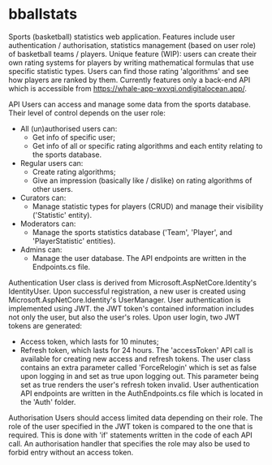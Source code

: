 # bballstats
Sports (basketball) statistics web application. Features include user authentication / authorisation, statistics management (based on user role) of basketball teams / players.
Unique feature (WIP): users can create their own rating systems for players by writing mathematical formulas that use specific statistic types. Users can find those rating 'algorithms' and see how players are ranked by them.
Currently features only a back-end API which is accessible from https://whale-app-wxvqi.ondigitalocean.app/.

API
Users can access and manage some data from the sports database. Their level of control depends on the user role:
- All (un)authorised users can:
  - Get info of specific user;
  - Get info of all or specific rating algorithms and each entity relating to the sports database.
- Regular users can:
  - Create rating algorithms;
  - Give an impression (basically like / dislike) on rating algorithms of other users.
- Curators can:
  - Manage statistic types for players (CRUD) and manage their visibility ('Statistic' entity).
- Moderators can:
  - Manage the sports statistics database ('Team', 'Player', and 'PlayerStatistic' entities).
- Admins can:
  - Manage the user database.
The API endpoints are written in the Endpoints.cs file.

Authentication
User class is derived from Microsoft.AspNetCore.Identity's IdentityUser. Upon successful registration, a new user is created using Microsoft.AspNetCore.Identity's UserManager.
User authentication is implemented using JWT. the JWT token's contained information includes not only the user, but also the user's roles.
Upon user login, two JWT tokens are generated: 
- Access token, which lasts for 10 minutes;
- Refresh token, which lasts for 24 hours.
The 'accessToken' API call is available for creating new access and refresh tokens.
The user class contains an extra parameter called 'ForceRelogin' which is set as false upon logging in and set as true upon logging out. This parameter being set as true renders the user's refresh token invalid.
User authentication API endpoints are written in the AuthEndpoints.cs file which is located in the 'Auth' folder.

Authorisation
Users should access limited data depending on their role. The role of the user specified in the JWT token is compared to the one that is required. This is done with 'if' statements written in the code of each API call. An authorisation handler that specifies the role may also be used to forbid entry without an access token.
